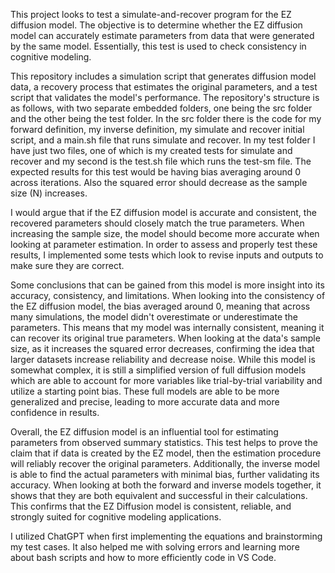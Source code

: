 This project looks to test a simulate-and-recover program for the EZ diffusion model. The objective is to determine whether the EZ diffusion model can accurately estimate parameters from data that were generated by the same model. Essentially, this test is used to check consistency in cognitive modeling.

This repository includes a simulation script that generates diffusion model data, a recovery process that estimates the original parameters, and a test script that validates the model's performance. The repository's structure is as follows, with two separate embedded folders, one being the src folder and the other being the test folder. In the src folder there is the code for my forward definition, my inverse definition, my simulate and recover initial script, and a main.sh file that runs simulate and recover. In my test folder I have just two files, one of which is my created tests for simulate and recover and my second is the test.sh file which runs the test-sm file.
The expected results for this test would be having bias averaging around 0 across iterations. Also the squared error should decrease as the sample size (N) increases. 

I would argue that if the EZ diffusion model is accurate and consistent, the recovered parameters should closely match the true parameters. When increasing the sample size, the model should become more accurate when looking at parameter estimation.
In order to assess and properly test these results, I implemented some tests which look to revise inputs and outputs to make sure they are correct.

Some conclusions that can be gained from this model is more insight into its accuracy, consistency, and limitations. When looking into the consistency of the EZ diffusion model, the bias averaged around 0, meaning that across many simulations, the model didn't overestimate or underestimate the parameters. This means that my model was internally consistent, meaning it can recover its original true parameters. When looking at the data's sample size, as it increases the squared error decreases, confirming the idea that larger datasets increase reliability and decrease noise. While this model is somewhat complex, it is still a simplified version of full diffusion models which are able to account for more variables like trial-by-trial variability and utilize a starting point bias. These full models are able to be more generalized and precise, leading to more accurate data and more confidence in results.

Overall, the EZ diffusion model is an influential tool for estimating parameters from observed summary statistics. This test helps to prove the claim that if data is created by the EZ model, then the estimation procedure will reliably recover the original parameters. Additionally, the inverse model is able to find the actual parameters with minimal bias, further validating its accuracy. When looking at both the forward and inverse models together, it shows that they are both equivalent and successful in their calculations. This confirms that the EZ Diffusion model is consistent, reliable, and strongly suited for cognitive modeling applications. 

I utilized ChatGPT when first implementing the equations and brainstorming my test cases. It also helped me with solving errors and learning more about bash scripts and how to more efficiently code in VS Code.
